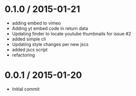 
0.1.0 / 2015-01-21 
==================

  * adding embed to vimeo
  * Adding yt embed code in return data
  * Updating finder to locate youtube thumbnails for issue #2
  * added simple cli
  * Updating style changes per new jscs
  * added jscs script
  * refactoring

0.0.1 / 2015-01-20 
==================

  * Initial commit
